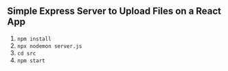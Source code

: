 ## Simple Express Server to Upload Files on a React App

1. ```npm install```
2. ```npx nodemon server.js```
3. ```cd src```
4. ```npm start```